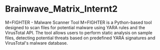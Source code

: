 # Brainwave_Matrix_Internt2
M=FIGHTER - Malware Scanner Tool  M=FIGHTER is a Python-based tool designed to scan files for potential malware using YARA rules and the VirusTotal API. The tool allows users to perform static analysis on sample files, detecting potential threats based on predefined YARA signatures and VirusTotal's malware database.
